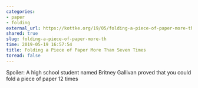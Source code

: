```yaml
---
categories:
- paper
- folding
external_url: https://kottke.org/19/05/folding-a-piece-of-paper-more-than-seven-times
shared: true
slug: folding-a-piece-of-paper-more-th
time: 2019-05-19 16:57:54
title: Folding a Piece of Paper More Than Seven Times
toread: false
---
```


Spoiler: A high school student named Britney Gallivan proved that you could fold a piece of paper 12 times